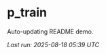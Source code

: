 # p_train

Auto-updating README demo.

<!--START_SECTION:status-->
_Last run: 2025-08-18 05:39 UTC_
<!--END_SECTION:status-->




